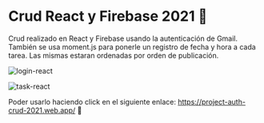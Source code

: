 # Crud React y Firebase 2021 :notebook:

Crud realizado en React y Firebase usando la autenticación de Gmail. También se usa moment.js para ponerle un registro de fecha y hora a cada tarea. Las mismas estaran ordenadas por orden de publicación. 


![login-react](https://i.ibb.co/zmKKQsW/login-crud-2021.jpg)


![task-react](https://i.ibb.co/ysyCpbw/tareas-crud-2021.jpg)

Poder usarlo haciendo click en el siguiente enlace: 
https://project-auth-crud-2021.web.app/ :rocket:

